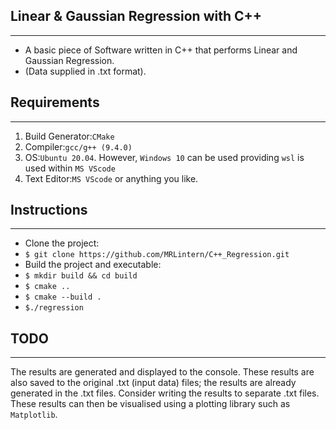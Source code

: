 ## Linear & Gaussian Regression with C++
---

* A basic piece of Software written in C++ that performs Linear and Gaussian Regression.
* (Data supplied in .txt format).
## Requirements
---

1. Build Generator:`CMake`
2. Compiler:`gcc/g++ (9.4.0)`
3. OS:`Ubuntu 20.04`. However, `Windows 10` can be used providing `wsl` is used within `MS VScode`
4. Text Editor:`MS VScode` or anything you like.

## Instructions
---

*  Clone the project:
* `$ git clone https://github.com/MRLintern/C++_Regression.git`
*  Build the project and executable:
* `$ mkdir build && cd build`
* `$ cmake ..`
* `$ cmake --build .`
* `$./regression`

## TODO
---

The results are generated and displayed to the console.
These results are also saved to the original .txt (input data) files; the results are already generated in the .txt files.
Consider writing the results to separate .txt files.
These results can then be visualised using a plotting library such as `Matplotlib`.

